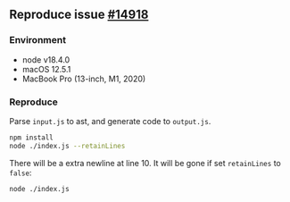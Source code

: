 ## Reproduce issue [#14918](https://github.com/babel/babel/issues/14918)

### Environment
- node v18.4.0
- macOS 12.5.1
- MacBook Pro (13-inch, M1, 2020)

### Reproduce

Parse `input.js` to ast, and generate code to `output.js`.
```bash
npm install
node ./index.js --retainLines
```
There will be a extra newline at line 10.
It will be gone if set `retainLines` to `false`:
```bash
node ./index.js
```
